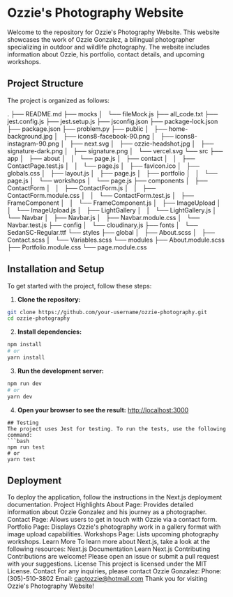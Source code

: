 # Ozzie's Photography Website

Welcome to the repository for Ozzie's Photography Website. This website showcases the work of Ozzie Gonzalez, a bilingual photographer specializing in outdoor and wildlife photography. The website includes information about Ozzie, his portfolio, contact details, and upcoming workshops.

## Project Structure

The project is organized as follows:

  .
  ├── README.md
  ├── mocks
  │   └── fileMock.js
  ├── all_code.txt
  ├── jest.config.js
  ├── jest.setup.js
  ├── jsconfig.json
  ├── package-lock.json
  ├── package.json
  ├── problem.py
  ├── public
  │   ├── home-background.jpg
  │   ├── icons8-facebook-90.png
  │   ├── icons8-instagram-90.png
  │   ├── next.svg
  │   ├── ozzie-headshot.jpg
  │   ├── signature-dark.png
  │   ├── signature.png
  │   └── vercel.svg
  └── src
  ├── app
  │   ├── about
  │   │   └── page.js
  │   ├── contact
  │   │   ├── ContactPage.test.js
  │   │   └── page.js
  │   ├── favicon.ico
  │   ├── globals.css
  │   ├── layout.js
  │   ├── page.js
  │   ├── portfolio
  │   │   └── page.js
  │   └── workshops
  │   └── page.js
  ├── components
  │   ├── ContactForm
  │   │   ├── ContactForm.js
  │   │   ├── ContactForm.module.css
  │   │   └── ContactForm.test.js
  │   ├── FrameComponent
  │   │   └── FrameComponent.js
  │   ├── ImageUpload
  │   │   └── ImageUpload.js
  │   ├── LightGallery
  │   │   └── LightGallery.js
  │   └── Navbar
  │   ├── Navbar.js
  │   ├── Navbar.module.css
  │   └── Navbar.test.js
  ├── config
  │   └── cloudinary.js
  ├── fonts
  │   └── SedanSC-Regular.ttf
  └── styles
  ├── global
  │   ├── About.scss
  │   ├── Contact.scss
  │   └── Variables.scss
  └── modules
  ├── About.module.scss
  ├── Portfolio.module.css
  └── page.module.css

## Installation and Setup
To get started with the project, follow these steps:
1. **Clone the repository:**
 ```bash
 git clone https://github.com/your-username/ozzie-photography.git
 cd ozzie-photography
 ```
2. **Install dependencies:**
 ```bash
 npm install
 # or
 yarn install
 ```
3. **Run the development server:**
 ```bash
 npm run dev
 # or
 yarn dev
 ```
4. **Open your browser to see the result:**
 [http://localhost:3000](http://localhost:3000)
```
## Testing
The project uses Jest for testing. To run the tests, use the following command:
```bash
npm run test
# or
yarn test
```
## Deployment
To deploy the application, follow the instructions in the Next.js deployment documentation.
Project Highlights
About Page: Provides detailed information about Ozzie Gonzalez and his journey as a
photographer.
Contact Page: Allows users to get in touch with Ozzie via a contact form.
Portfolio Page: Displays Ozzie's photography work in a gallery format with image upload
capabilities.
Workshops Page: Lists upcoming photography workshops.
Learn More
To learn more about Next.js, take a look at the following resources:
Next.js Documentation
Learn Next.js
Contributing
Contributions are welcome! Please open an issue or submit a pull request with your suggestions.
License
This project is licensed under the MIT License.
Contact
For any inquiries, please contact Ozzie Gonzalez:
Phone: (305)-510-3802
Email: captozzie@hotmail.com
Thank you for visiting Ozzie's Photography Website!